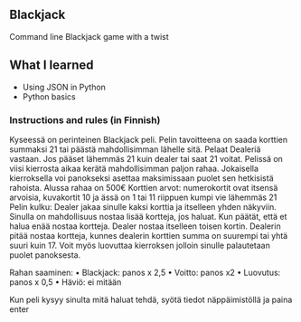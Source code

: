 <h2>Blackjack</h2>
Command line Blackjack game with a twist


<h2>What I learned</h2>
<ul>
  <li>Using JSON in Python</li>
  <li>Python basics</li>
  
</ul>

<h3>Instructions and rules (in Finnish)</h3>

Kyseessä on perinteinen Blackjack peli. Pelin tavoitteena on saada korttien summaksi 21 tai päästä mahdollisimman lähelle sitä. Pelaat Dealeriä vastaan. Jos pääset lähemmäs 21 kuin dealer tai saat 21 voitat. Pelissä on viisi kierrosta aikaa kerätä mahdollisimman paljon rahaa.  Jokaisella kierroksella voi panokseksi asettaa maksimissaan puolet sen hetkisistä rahoista. Alussa rahaa on 500€
Korttien arvot: numerokortit ovat itsensä arvoisia, kuvakortit 10 ja ässä on 1 tai 11 riippuen kumpi vie lähemmäs 21
Pelin kulku: Dealer jakaa sinulle kaksi korttia ja itselleen yhden näkyviin. Sinulla on mahdollisuus nostaa lisää kortteja, jos haluat. Kun päätät, että et halua enää nostaa kortteja. Dealer nostaa itselleen toisen kortin. Dealerin pitää nostaa kortteja, kunnes dealerin korttien summa on suurempi tai yhtä suuri kuin 17. Voit myös luovuttaa kierroksen jolloin sinulle palautetaan puolet panoksesta. 

Rahan saaminen:
•	Blackjack: panos x 2,5
•	Voitto: panos x2
•	Luovutus: panos x 0,5
•	Häviö: ei mitään

Kun peli kysyy sinulta mitä haluat tehdä, syötä tiedot näppäimistöllä ja paina enter
